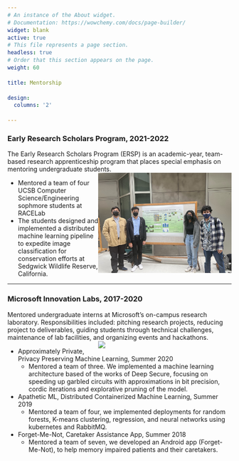 ```yaml
---
# An instance of the About widget.
# Documentation: https://wowchemy.com/docs/page-builder/
widget: blank
active: true
# This file represents a page section.
headless: true
# Order that this section appears on the page.
weight: 60

title: Mentorship

design:
  columns: '2'

---
```

### Early Research Scholars Program, 2021-2022
The Early Research Scholars Program (ERSP) is an academic-year, team-based research apprenticeship program that
places special emphasis on mentoring undergraduate students. 
<img align="right" width="300px" src="ersp.jpg"/>
- Mentored a team of four UCSB Computer Science/Engineering sophmore students at RACELab
- The students designed and implemented a distributed machine learning pipeline to expedite image classification for conservation efforts at Sedgwick Wildlife Reserve, California.


---
### Microsoft Innovation Labs, 2017-2020 
Mentored undergraduate interns at Microsoft’s on-campus research laboratory. Responsibilities included: pitching research projects, reducing project to deliverables, guiding students through technical challenges, maintenance of lab facilities, and organizing events and hackathons.
<img align="right" width="300px" src="mlab.jpg"/>
- Approximately Private, Privacy Preserving Machine Learning, Summer 2020
    - Mentored a team of three. We implemented a machine learning architecture based of the works of Deep Secure, focusing on speeding up garbled circuits with approximations in bit precision, cordic iterations and explorative pruning of the model.
- Apathetic ML, Distributed Containerized Machine Learning, Summer 2019
    - Mentored a team of four, we implemented deployments for random forests, K-means clustering, regression, and neural networks using kubernetes and RabbitMQ.
- Forget-Me-Not, Caretaker Assistance App, Summer 2018
    - Mentored a team of seven, we developed an Android app (Forget-Me-Not), to help memory impaired patients and their caretakers.